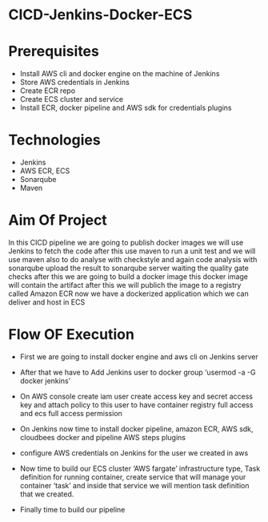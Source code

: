 # CICD-Jenkins-Docker-ECS


# Prerequisites
 
- Install AWS cli and docker engine on the machine of Jenkins 
- Store AWS credentials in Jenkins
- Create ECR repo
- Create ECS cluster and service
- Install ECR, docker pipeline and AWS sdk for credentials plugins



# Technologies 
- Jenkins
- AWS ECR, ECS
- Sonarqube
- Maven


# Aim Of Project
In this CICD pipeline we are going to publish docker images we will use Jenkins to fetch the code after this use maven to run a unit test and we will use maven also to do analyse with checkstyle and again code analysis with sonarqube upload the result to sonarqube server waiting the quality gate checks after this we are going to build a docker image this docker image will contain the artifact after this we will publich the image to a registry called Amazon ECR now we have a dockerized application which we can deliver and host in ECS


# Flow OF Execution

- First we are going to install docker engine and aws cli on Jenkins server

- After that we have to Add Jenkins user to docker group ‘usermod -a -G docker jenkins’

- On AWS console create iam user create access key and secret access key and attach policy to this user to have container registry full access and ecs full 
  access permission 

- On Jenkins now time to install docker pipeline, amazon ECR, AWS sdk, cloudbees docker and pipeline AWS steps  plugins

- configure AWS credentials on Jenkins for the user we created in aws

- Now time to build our ECS cluster ‘AWS fargate’ infrastructure type, Task definition for running container, create service that will manage your container 
  ‘task’ and inside that service we will mention task definition that we created.
  
- Finally time to build our pipeline

 



